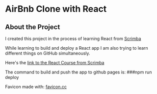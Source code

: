 # AirBnb Clone with React

## About the Project
I created this project in the process of learning React from [Scrimba](https://scrimba.com)

While learning to build and deploy a React app I am also trying to learn different things on GitHub simultaneously.

Here's the [link to the React Course from Scrimba](https://scrimba.com/learn/learnreact)

The command to build and push the app to github pages is:
###npm run deploy 

Favicon made with: [favicon.cc](https://favicon.cc/)